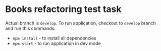 # Books refactoring test task
Actual branch is `develop`.
To run application, checkout to `develop` branch and run  this commands:
- `npm install` - to install all dependencies
- `npm start` - to run application in dev mode
